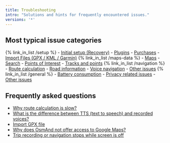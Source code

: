 ```yaml
---
title: Troubleshooting
intro: "Solutions and hints for frequently encountered issues."
versions: '*'
---
```


## Most typical issue categories

{% link_in_list /setup %}
    - [Initial setup (Recovery)](troubleshooting/setup#initial-setup)
    - [Plugins](troubleshooting/setup#plugins)
    - [Purchases](troubleshooting/setup#purchases)
    - [Import Files (GPX / KML / Garmin)](troubleshooting/setup#import-files)
{% link_in_list /maps-data %}
    - [Maps](troubleshooting/maps-data#maps)
    - [Search](troubleshooting/maps-data#search)
    - [Points of Interest](troubleshooting/maps-data#points-of-interest)
    - [Tracks and points](troubleshooting/maps-data#tracks-and-points)
{% link_in_list /navigation %}
    - [Route calculation](troubleshooting/navigation#route-calculation)
    - [Road information](troubleshooting/navigation#road-information)
    - [Voice navigation](troubleshooting/navigation#voice-navigation)
    - [Other issues](troubleshooting/navigation#other)
{% link_in_list /general %}
    - [Battery consumption](troubleshooting/general#battery)
    - [Privacy related issues](troubleshooting/general#privacy)
    - [Other issues](troubleshooting/general#other)

## Frequently asked questions

- [Why route calculation is slow?](troubleshooting/navigation/#route-calculation-is-slow)
- [What is the difference between TTS (text to speech) and recorded voices?](troubleshooting/navigation/#what-is-the-difference-between-tts-text-to-speech-and-recorded-voices)
- [Import GPX file](troubleshooting/setup#i-have-a-gpx-file-how-do-i-get-it-into-osmand)
- [Why does OsmAnd not offer access to Google Maps?](troubleshooting/maps-data#why-does-osmand-not-offer-access-to-google-maps)
- [Trip recording or navigation stops while screen is off](troubleshooting/trip-recording-stops-while-screen-is-off)

